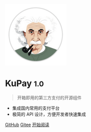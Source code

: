 ![logo](_media/logo.png)

# KuPay <small>1.0</small>

> 开箱即用的第三方支付的开源组件

- 集成国内常用的支付平台
- 极简的 API 设计，方便开发者快速集成

[GitHub](https://github.com/kupug/kupay)
[Gitee](https://gitee.com/kupug/kupay)
[开始阅读](kupay/#指南)